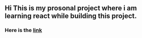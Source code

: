 <h2>Hi This is my prosonal project where i am learning react while building this project.</h2>

<h3>Here is the <a href="https://barsane.vercel.app/">link</a></h3>
